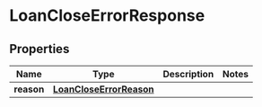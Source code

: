 # LoanCloseErrorResponse

## Properties
Name | Type | Description | Notes
------------ | ------------- | ------------- | -------------
**reason** | [**LoanCloseErrorReason**](LoanCloseErrorReason.md) |  | 
